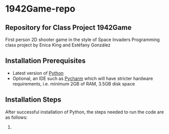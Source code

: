 # 1942Game-repo

## Repository for Class Project 1942Game
First person 2D shooter game in the style of Space Invaders
Programming class project by Enica King and Estéfany González

## Installation Prerequisites
* Latest version of [Python](https://www.python.org/downloads/)
* Optional, an IDE such as [Pycharm](https://www.jetbrains.com/pycharm/download/?section=windows) which will have stricter hardware requirements, i.e. minimum 2GB of RAM, 3.5GB disk space

## Installation Steps
After successful installation of Python, the steps needed to run the code are as follows:

1. 

